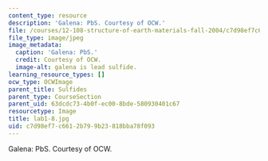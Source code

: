 ```yaml
---
content_type: resource
description: 'Galena: PbS. Courtesy of OCW.'
file: /courses/12-108-structure-of-earth-materials-fall-2004/c7d98ef7c6612b799b23818bba78f093_lab1-8.jpg
file_type: image/jpeg
image_metadata:
  caption: 'Galena: PbS.'
  credit: Courtesy of OCW.
  image-alt: galena is lead sulfide.
learning_resource_types: []
ocw_type: OCWImage
parent_title: Sulfides
parent_type: CourseSection
parent_uid: 63dcdc73-4b0f-ec00-8bde-580930401c67
resourcetype: Image
title: lab1-8.jpg
uid: c7d98ef7-c661-2b79-9b23-818bba78f093
---
```

Galena: PbS. Courtesy of OCW.

